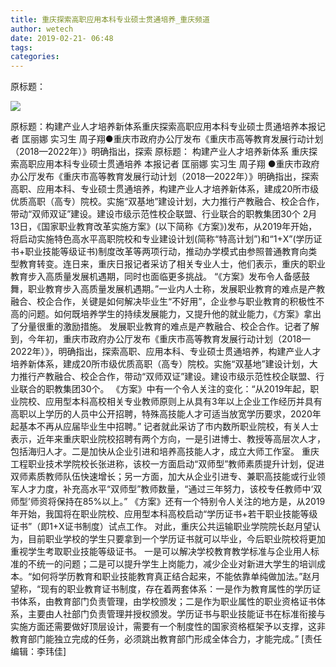```yaml
---
title: 重庆探索高职应用本科专业硕士贯通培养_重庆频道
author: wetech
date: 2019-02-21- 06:48
tags: 
categories: 
---
```

原标题：
<!-- more -->
                
<img align="center" border="0" src="http://p2.ifengimg.com/a/2016/0810/204c433878d5cf9size1_w16_h16.png" />
                
            
原标题：构建产业人才培养新体系重庆探索高职应用本科专业硕士贯通培养本报记者 匡丽娜 实习生 周子翔●重庆市政府办公厅发布《重庆市高等教育发展行动计划（2018—2022年）》明确指出，探索
原标题：
构建产业人才培养新体系
重庆探索高职应用本科专业硕士贯通培养
本报记者 匡丽娜 实习生 周子翔
●重庆市政府办公厅发布《重庆市高等教育发展行动计划（2018—2022年）》明确指出，探索高职、应用本科、专业硕士贯通培养，构建产业人才培养新体系，建成20所市级优质高职（高专）院校。实施“双基地”建设计划，大力推行产教融合、校企合作，带动“双师双证”建设。建设市级示范性校企联盟、行业联合的职教集团30个
2月13日，《国家职业教育改革实施方案》(以下简称《方案》)发布，从2019年开始，将启动实施特色高水平高职院校和专业建设计划(简称“特高计划”)和“1+X”(学历证书+职业技能等级证书)制度改革等两项行动，推动办学模式由参照普通教育向类型教育转变。连日来，重庆日报记者采访了相关专业人士，他们表示，重庆的职业教育步入高质量发展机遇期，同时也面临更多挑战。
“《方案》发布令人备感鼓舞，职业教育步入高质量发展机遇期。”一业内人士称，发展职业教育的难点是产教融合、校企合作，关键是如何解决毕业生“不好用”，企业参与职业教育的积极性不高的问题。如何既培养学生的持续发展能力，又提升他的就业能力，《方案》拿出了分量很重的激励措施。
发展职业教育的难点是产教融合、校企合作。记者了解到，今年初，重庆市政府办公厅发布《重庆市高等教育发展行动计划（2018—2022年）》，明确指出，探索高职、应用本科、专业硕士贯通培养，构建产业人才培养新体系，建成20所市级优质高职（高专）院校。实施“双基地”建设计划，大力推行产教融合、校企合作，带动“双师双证”建设。建设市级示范性校企联盟、行业联合的职教集团30个。
《方案》中有一个令人关注的变化：“从2019年起，职业院校、应用型本科高校相关专业教师原则上从具有3年以上企业工作经历并具有高职以上学历的人员中公开招聘，特殊高技能人才可适当放宽学历要求，2020年起基本不再从应届毕业生中招聘。”
记者就此采访了市内数所职业院校，有关人士表示，近年来重庆职业院校招聘有两个方向，一是引进博士、教授等高层次人才，包括海归人才。二是加快从企业引进和培养高技能人才，成立大师工作室。
重庆工程职业技术学院校长张进称，该校一方面启动“双师型”教师素质提升计划，促进双师素质教师队伍快速增长；另一方面，加大从企业引进专、兼职高技能或行业领军人才力度，补充高水平“双师型”教师数量，“通过三年努力，该校专任教师中‘双师型’师资将保持在85%以上。”
《方案》还有一个特别令人关注的地方是，从2019年开始，我国将在职业院校、应用型本科高校启动“学历证书+若干职业技能等级证书”（即1+X证书制度）试点工作。
对此，重庆公共运输职业学院院长赵月望认为，目前职业学校的学生只要拿到一个学历证书就可以毕业，今后职业院校将更加重视学生考取职业技能等级证书。
一是可以解决学校教育教学标准与企业用人标准的不统一的问题；二是可以提升学生上岗能力，减少企业对新进大学生的培训成本。“如何将学历教育和职业技能教育真正结合起来，不能依靠单纯做加法。”赵月望称，“现有的职业教育证书制度，存在着两套体系：一是作为教育属性的学历证书体系，由教育部门负责管理，由学校颁发；二是作为职业属性的职业资格证书体系，主要由人社部门负责管理并授权颁发。学历证书与职业技能证书在标准衔接与实施方面还需要做好顶层设计，需要有一个制度性的国家资格框架予以支撑，这非教育部门能独立完成的任务，必须跳出教育部门形成全体合力，才能完成。”
[责任编辑：李玮佳]
            
